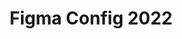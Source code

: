 ---
title: Figma Config 2022
ongoing: false
years: 2022
link: https://www.youtube.com/watch?v=DlrbBo9xYYU
description: >
  [Stephanie Schapowal](https://stephanieschapowal.com/) and I gave a talk at Figma Config 2022, titled [Product Design at MoMA](https://config.figma.com/events/figma-config-2022/talks/5d0935aa4c2d?type=item).
---